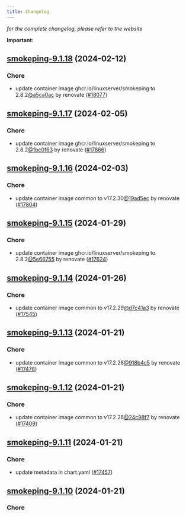 ```yaml
---
title: Changelog
---
```



*for the complete changelog, please refer to the website*

**Important:**
















## [smokeping-9.1.18](https://github.com/truecharts/charts/compare/smokeping-9.1.17...smokeping-9.1.18) (2024-02-12)

### Chore



- update container image ghcr.io/linuxserver/smokeping to 2.8.2[@a5ca0ac](https://github.com/a5ca0ac) by renovate ([#18077](https://github.com/truecharts/charts/issues/18077))


## [smokeping-9.1.17](https://github.com/truecharts/charts/compare/smokeping-9.1.16...smokeping-9.1.17) (2024-02-05)

### Chore



- update container image ghcr.io/linuxserver/smokeping to 2.8.2[@1bc0f63](https://github.com/1bc0f63) by renovate ([#17866](https://github.com/truecharts/charts/issues/17866))


## [smokeping-9.1.16](https://github.com/truecharts/charts/compare/smokeping-9.1.15...smokeping-9.1.16) (2024-02-03)

### Chore



- update container image common to v17.2.30[@19ad5ec](https://github.com/19ad5ec) by renovate ([#17804](https://github.com/truecharts/charts/issues/17804))


## [smokeping-9.1.15](https://github.com/truecharts/charts/compare/smokeping-9.1.14...smokeping-9.1.15) (2024-01-29)

### Chore



- update container image ghcr.io/linuxserver/smokeping to 2.8.2[@5e66755](https://github.com/5e66755) by renovate ([#17624](https://github.com/truecharts/charts/issues/17624))


## [smokeping-9.1.14](https://github.com/truecharts/charts/compare/smokeping-9.1.13...smokeping-9.1.14) (2024-01-26)

### Chore



- update container image common to v17.2.29[@d7c41a3](https://github.com/d7c41a3) by renovate ([#17545](https://github.com/truecharts/charts/issues/17545))


## [smokeping-9.1.13](https://github.com/truecharts/charts/compare/smokeping-9.1.12...smokeping-9.1.13) (2024-01-21)

### Chore



- update container image common to v17.2.28[@918b4c5](https://github.com/918b4c5) by renovate ([#17478](https://github.com/truecharts/charts/issues/17478))


## [smokeping-9.1.12](https://github.com/truecharts/charts/compare/smokeping-9.1.11...smokeping-9.1.12) (2024-01-21)

### Chore



- update container image common to v17.2.26[@24c98f7](https://github.com/24c98f7) by renovate ([#17409](https://github.com/truecharts/charts/issues/17409))


## [smokeping-9.1.11](https://github.com/truecharts/charts/compare/smokeping-9.1.10...smokeping-9.1.11) (2024-01-21)

### Chore



- update metadata in chart.yaml ([#17457](https://github.com/truecharts/charts/issues/17457))


## [smokeping-9.1.10](https://github.com/truecharts/charts/compare/smokeping-9.1.9...smokeping-9.1.10) (2024-01-21)

### Chore
